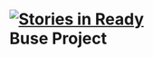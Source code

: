 [![Stories in Ready](https://badge.waffle.io/luizrogeriocn/buse.png?label=ready)](https://waffle.io/luizrogeriocn/buse)  
Buse Project
====
